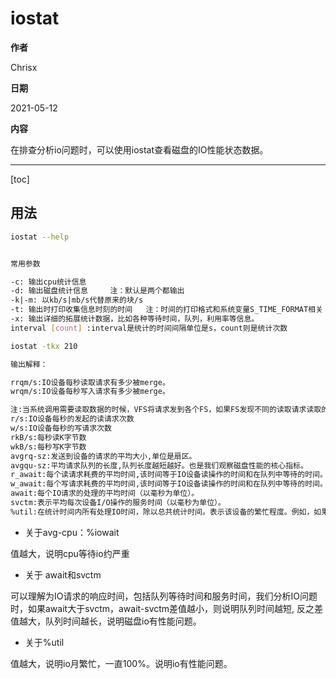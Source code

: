 # iostat

**作者**

Chrisx

**日期**

2021-05-12

**内容**

在排查分析io问题时，可以使用iostat查看磁盘的IO性能状态数据。

----

[toc]

## 用法

```sh
iostat --help


常用参数

-c: 输出cpu统计信息
-d: 输出磁盘统计信息     注：默认是两个都输出
-k|-m: 以kb/s|mb/s代替原来的块/s
-t: 输出时打印收集信息时刻的时间   注：时间的打印格式和系统变量S_TIME_FORMAT相关
-x: 输出详细的拓展统计数据，比如各种等待时间，队列，利用率等信息。
interval [count] :interval是统计的时间间隔单位是s，count则是统计次数

iostat -tkx 210

输出解释：

rrqm/s:IO设备每秒读取请求有多少被merge。
wrqm/s:IO设备每秒写入请求有多少被merge。

注:当系统调用需要读取数据的时候，VFS将请求发到各个FS，如果FS发现不同的读取请求读取的是相同Block的数据，FS会将这个请求合并merge
r/s:IO设备每秒的发起的读请求次数
w/s:IO设备每秒的写请求次数
rkB/s:每秒读K字节数
wkB/s:每秒写K字节数
avgrq-sz:发送到设备的请求的平均大小,单位是扇区。
avgqu-sz:平均请求队列的长度,队列长度越短越好。也是我们观察磁盘性能的核心指标。 
r_await:每个读请求耗费的平均时间,该时间等于IO设备读操作的时间和在队列中等待的时间。
w_await:每个写请求耗费的平均时间,该时间等于IO设备读操作的时间和在队列中等待的时间。   
await:每个IO请求的处理的平均时间（以毫秒为单位）。
svctm:表示平均每次设备I/O操作的服务时间（以毫秒为单位）。
%util:在统计时间内所有处理IO时间，除以总共统计时间。表示该设备的繁忙程度。例如，如果统计间隔1秒，该设备有0.5秒在处理IO，而0.5秒闲置，则该设备的%util = 0.5/1 = 50%。一般地，如果该参数是100%表示设备已经接近满负荷运行。
```

* 关于avg-cpu：%iowait

值越大，说明cpu等待io约严重

* 关于 await和svctm

可以理解为IO请求的响应时间，包括队列等待时间和服务时间，我们分析IO问题时，如果await大于svctm，await-svctm差值越小，则说明队列时间越短, 反之差值越大，队列时间越长，说明磁盘io有性能问题。

* 关于%util

值越大，说明io月繁忙，一直100%。说明io有性能问题。